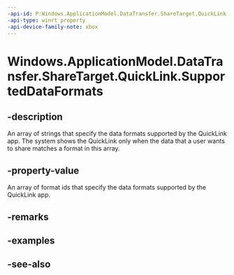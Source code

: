 ```yaml
---
-api-id: P:Windows.ApplicationModel.DataTransfer.ShareTarget.QuickLink.SupportedDataFormats
-api-type: winrt property
-api-device-family-note: xbox
---
```


<!-- Property syntax
public Windows.Foundation.Collections.IVector<string> SupportedDataFormats { get; }
-->

# Windows.ApplicationModel.DataTransfer.ShareTarget.QuickLink.SupportedDataFormats

## -description
An array of strings that specify the data formats supported by the QuickLink app. The system shows the QuickLink only when the data that a user wants to share matches a format in this array.

## -property-value
An array of format ids that specify the data formats supported by the QuickLink app.

## -remarks

## -examples

## -see-also
